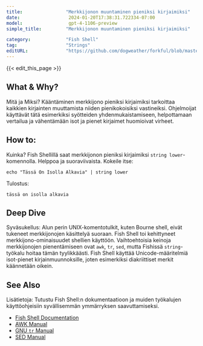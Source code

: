 ```yaml
---
title:                "Merkkijonon muuntaminen pieniksi kirjaimiksi"
date:                  2024-01-20T17:38:31.722334-07:00
model:                 gpt-4-1106-preview
simple_title:         "Merkkijonon muuntaminen pieniksi kirjaimiksi"

category:             "Fish Shell"
tag:                  "Strings"
editURL:              "https://github.com/dogweather/forkful/blob/master/content/fi/fish-shell/converting-a-string-to-lower-case.md"
---
```


{{< edit_this_page >}}

## What & Why?
Mitä ja Miksi? Kääntäminen merkkijono pieniksi kirjaimiksi tarkoittaa kaikkien kirjainten muuttamista niiden pienikokoisiksi vastineiksi. Ohjelmoijat käyttävät tätä esimerkiksi syötteiden yhdenmukaistamiseen, helpottamaan vertailua ja vähentämään isot ja pienet kirjaimet huomioivat virheet.

## How to:
Kuinka? Fish Shellillä saat merkkijonon pieniksi kirjaimiksi `string lower`-komennolla. Helppoa ja suoraviivaista. Kokeile itse:

```Fish Shell
echo "Tässä On Isolla Alkavia" | string lower
```

Tulostus:

```Fish Shell
tässä on isolla alkavia
```

## Deep Dive
Syväsukellus: Alun perin UNIX-komentotulkit, kuten Bourne shell, eivät tukeneet merkkijonojen käsittelyä suoraan. Fish Shell toi kehittyneet merkkijono-ominaisuudet shellien käyttöön. Vaihtoehtoisia keinoja merkkijonojen pienentämiseen ovat `awk`, `tr`, `sed`, mutta Fishissä `string`-työkalu hoitaa tämän tyylikkäästi. Fish Shell käyttää Unicode-määritelmiä isot-pienet kirjainmuunnoksille, joten esimerkiksi diakriittiset merkit käännetään oikein.

## See Also
Lisätietoja: Tutustu Fish Shell:n dokumentaatioon ja muiden työkalujen käyttöohjeisiin syvällisemmän ymmärryksen saavuttamiseksi.

- [Fish Shell Documentation](https://fishshell.com/docs/current/index.html#string)
- [AWK Manual](https://www.gnu.org/software/gawk/manual/gawk.html)
- [GNU `tr` Manual](https://www.gnu.org/software/coreutils/manual/html_node/tr-invocation.html)
- [SED Manual](https://www.gnu.org/software/sed/manual/sed.html)

